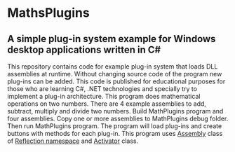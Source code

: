 # MathsPlugins
## A simple plug-in system example for Windows desktop applications written in C#

This repository contains code for example plug-in system that loads DLL assemblies at runtime. Without changing source code of the program new plug-ins can be added. This code is published for educational purposes for those who are learning C#, .NET technologies and specially try to implement a plug-in architecture.
This program does mathematical operations on two numbers. There are 4 example assemblies to add, subtract, multiply and divide two numbers. Build MathPlugins program and four assemblies. Copy one or more assemblies to MathPlugins debug folder. Then run MathPlugins program. The program will load plug-ins and create buttons with methods for each plug-in.
This program uses [Assembly](https://docs.microsoft.com/en-us/dotnet/api/system.reflection.assembly?view=netframework-4.6 "Learn") class of [Reflection namespace](https://docs.microsoft.com/en-us/dotnet/framework/reflection-and-codedom/reflection "Learn") and [Activator](https://docs.microsoft.com/en-us/dotnet/api/system.activator.createinstance?view=netframework-4.6 "Learn") class.
